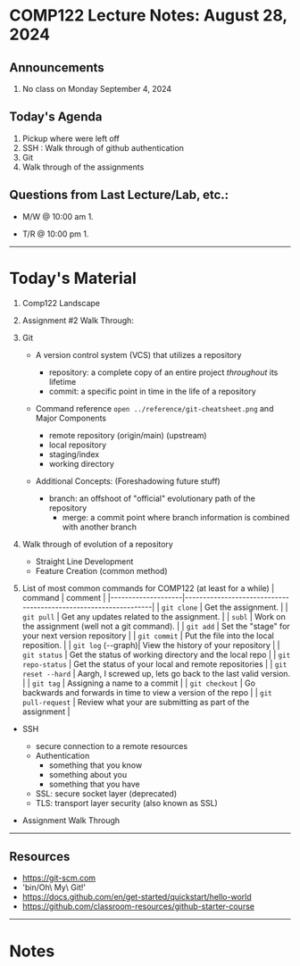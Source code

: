 # COMP122 Lecture Notes: August 28, 2024

## Announcements
   1. No class on Monday September 4, 2024


## Today's Agenda
   1. Pickup where were left off
   1. SSH : Walk through of github authentication
   1. Git
   1. Walk through of the assignments

## Questions from Last Lecture/Lab, etc.:
   * M/W @ 10:00 am
     1. 

   * T/R @ 10:00 pm
     1. 


---
# Today's Material
  1. Comp122 Landscape

  1. Assignment #2 Walk Through:

  1. Git
     - A version control system (VCS) that utilizes a repository
       - repository: a complete copy of an entire project _throughout_ its lifetime  
       - commit:  a specific point in time in the life of a repository

     - Command reference `open ../reference/git-cheatsheet.png` and Major Components
        - remote repository (origin/main) (upstream)
        - local repository 
        - staging/index
        - working directory

     - Additional Concepts: (Foreshadowing future stuff)
       - branch:  an offshoot of "official" evolutionary path of the repository
         - merge: a commit point where branch information is combined with another branch

  1. Walk through of evolution of a repository
     - Straight Line Development
     - Feature Creation (common method)

  1. List of most common commands for COMP122  (at least for a while)
     | command            | comment                                                         |
     |--------------------|-----------------------------------------------------------------|
     | `git clone`        | Get the assignment.                                             |
     | `git pull`         | Get any updates related to the assignment.                      |
     | `subl`             | Work on the assignment (well not a git command).                |
     | `git add`          | Set the "stage" for your next version repository                |
     | `git commit`       | Put the file into the local reposition.                         |
     | `git log` (--graph)| View the history of your repository                             |
     | `git status`       | Get the status of working directory and the local repo          |
     | `git repo-status`  | Get the status of your local and remote repositories            |
     | `git reset --hard` | Aargh, I screwed up, lets go back to the last valid version.    |
     | `git tag`          | Assigning a name to a commit                                    |
     | `git checkout`     | Go backwards and forwards in time to view a version of the repo |
     | `git pull-request` | Review what your are submitting as part of the assignment       |

   * SSH
      - secure connection to a remote resources
      - Authentication
        - something that you know
        - something about you
        - something that you have
      - SSL: secure socket layer (deprecated)
      - TLS: transport layer security (also known as SSL)

   * Assignment Walk Through



---
## Resources
  * https://git-scm.com
  * 'bin/Oh\ My\ Git\!'
  * https://docs.github.com/en/get-started/quickstart/hello-world
  * https://github.com/classroom-resources/github-starter-course


---
<!-- This section is for student's to place their own notes. -->
<!-- This section will not be updated by the Professor.   -->

# Notes 







